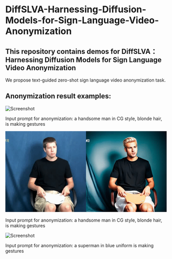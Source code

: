 # DiffSLVA-Harnessing-Diffusion-Models-for-Sign-Language-Video-Anonymization


## This repository contains demos for DiffSLVA：Harnessing Diffusion Models for Sign Language Video Anonymization
We propose text-guided zero-shot sign language video anonymization task.
## Anonymization result examples:

![Screenshot](demos/example1.gif)

Input prompt for anonymization: a handsome man in CG style, blonde hair, is making gestures

![Screenshot](demos/example2.gif)

Input prompt for anonymization: a handsome man in CG style, blonde hair, is making gestures

![Screenshot](demos/example3.gif)

Input prompt for anonymization: a superman in blue uniform is making gestures
